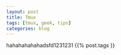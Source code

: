 ```yaml
---
layout: post
title: Tmux
tags: [tmux, geek, tips]
categories: blog
---
```


hahahahahahadsfd1231231 {{% post.tags }}